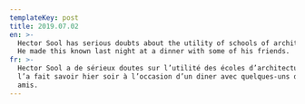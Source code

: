 ```yaml
---
templateKey: post
title: 2019.07.02
en: >-
  Hector Sool has serious doubts about the utility of schools of architecture.
  He made this known last night at a dinner with some of his friends.
fr: >-
  Hector Sool a de sérieux doutes sur l’utilité des écoles d’architecture. Il
  l’a fait savoir hier soir à l’occasion d’un diner avec quelques-uns de ses
  amis.
---
```


